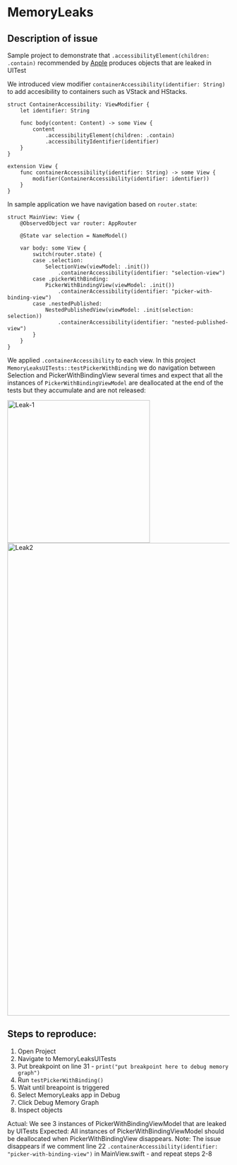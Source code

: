# MemoryLeaks

## Description of issue
Sample project to demonstrate that `.accessibilityElement(children: .contain)` recommended by [Apple](https://developer.apple.com/documentation/swiftui/accessibilitychildbehavior/contain) produces objects that are leaked in UITest

We introduced view modifier `containerAccessibility(identifier: String)` to add accesibility to containers such as VStack and HStacks.
```
struct ContainerAccessibility: ViewModifier {
    let identifier: String

    func body(content: Content) -> some View {
        content
            .accessibilityElement(children: .contain)
            .accessibilityIdentifier(identifier)
    }
}

extension View {
    func containerAccessibility(identifier: String) -> some View {
        modifier(ContainerAccessibility(identifier: identifier))
    }
}
```

In sample application we have navigation based on `router.state`:
```
struct MainView: View {
    @ObservedObject var router: AppRouter
    
    @State var selection = NameModel()
    
    var body: some View {
        switch(router.state) {
        case .selection:
            SelectionView(viewModel: .init())
                .containerAccessibility(identifier: "selection-view")
        case .pickerWithBinding:
            PickerWithBindingView(viewModel: .init())
                .containerAccessibility(identifier: "picker-with-binding-view")
        case .nestedPublished:
            NestedPublishedView(viewModel: .init(selection: selection))
                .containerAccessibility(identifier: "nested-published-view")
        }
    }
}
```

We applied `.containerAccessibility` to each view. In this project `MemoryLeaksUITests::testPickerWithBinding` we do navigation between Selection and PickerWithBindingView several times and expect that all the instances of `PickerWithBindingViewModel` are deallocated at the end of the tests but they accumulate and are not released:

<img width="323" alt="Leak-1" src="https://user-images.githubusercontent.com/70205509/131562842-8fc0430f-7440-4197-90fd-8ce754f070bf.png">
<img width="1070" alt="Leak2" src="https://user-images.githubusercontent.com/70205509/131563175-c3002de3-c120-4986-b916-41be4291b221.png">


## Steps to reproduce:

1. Open Project
2. Navigate to MemoryLeaksUITests
3. Put breakpoint on line 31 - `print("put breakpoint here to debug memory graph")`
4. Run `testPickerWithBinding()`
5. Wait until breapoint is triggered
6. Select MemoryLeaks app in Debug
7. Click Debug Memory Graph
8. Inspect objects

Actual: We see 3 instances of PickerWithBindingViewModel that are leaked by UITests
Expected: All instances of PickerWithBindingViewModel should be deallocated when PickerWithBindingView disappears.
Note: The issue disappears if we comment line 22 `.containerAccessibility(identifier: "picker-with-binding-view")` in MainView.swift -  and repeat steps 2-8
